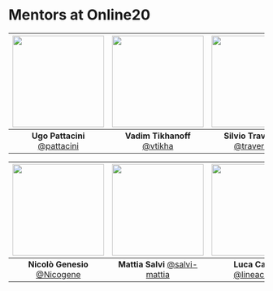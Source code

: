 # Mentors at Online20

|[<img src="https://github.com/pattacini.png" width="180">](https://github.com/pattacini)| [<img src="https://github.com/vtikha.png" width="180">](https://github.com/vtikha)| [<img src="https://github.com/traversaro.png" width="180">](https://github.com/traversaro)|
|:---:|:---:|:---:|
| **Ugo Pattacini** [@pattacini](https://github.com/pattacini)| **Vadim Tikhanoff** [@vtikha](https://github.com/vtikha)| **Silvio Traversaro** [@traversaro](https://github.com/traveraro)|

|[<img src="https://github.com/Nicogene.png" width="180">](https://github.com/Nicogene)| [<img src="https://github.com/salvi-mattia.png" width="180">](https://github.com/salvi-mattia)| [<img src="https://github.com/lineacurva.png" width="180">](https://github.com/lineacurva)|
|:---:|:---:|:---:|
| **Nicolò Genesio** [@Nicogene](https://github.com/Nicogene)| **Mattia Salvi** [@salvi-mattia](https://github.com/salvi-mattia)| **Luca Caridà** [@lineacurva](https://github.com/lineacurva)|
